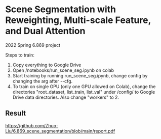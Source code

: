 # Scene Segmentation with Reweighting, Multi-scale Feature, and Dual Attention
2022 Spring 6.869 project

Steps to train:
1. Copy everything to Google Drive
2. Open /notebooks/run_scene_seg.ipynb on colab
3. Start training by running run_scene_seg.ipynb, change config by changing the arg after --cfg.
4. To train on single GPU (only one GPU allowed on Colab), change the directories "root_dataset, list_train, list_val" under /config/ to Google Drive data directories. Also change "workers" to 2.

## Result
https://github.com/Zhuo-Liu/6.869_scene_segmentation/blob/main/report.pdf
